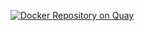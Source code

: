 [![Docker Repository on Quay](https://quay.io/repository/linutux/dhcpd/status "Docker Repository on Quay")](https://quay.io/repository/linutux/dhcpd)
